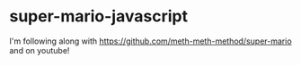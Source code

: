 # super-mario-javascript

I'm following along with https://github.com/meth-meth-method/super-mario and on youtube!
